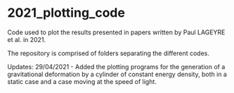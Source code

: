 # 2021_plotting_code
Code used to plot the results presented in papers written by Paul LAGEYRE et al. in 2021.

The repository is comprised of folders separating the different codes.

Updates:
29/04/2021 - Added the plotting programs for the generation of a gravitational deformation by a cylinder of constant energy density, both in a static case and a case moving at the speed of light.
